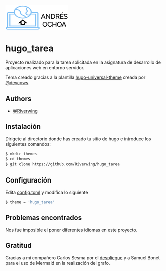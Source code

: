 
![Logo](https://raw.githubusercontent.com/Riverwing/hugo_tarea/main/static/img/logo.png)


# hugo_tarea

Proyecto realizado para la tarea solicitada en la asignatura de desarrollo de aplicaciones web en entorno servidor.

Tema creado gracias a la plantilla [hugo-universal-theme](https://github.com/devcows/hugo-universal-theme) creada por [@devcows](https://github.com/devcows). 


## Authors

- [@Riverwing](https://github.com/Riverwing/hugo_tarea)


## Instalación

Dirigete al directorio donde has creado tu sitio de hugo e introduce los siguientes comandos:

```bash
$ mkdir themes
$ cd themes
$ git clone https://github.com/Riverwing/hugo_tarea
```
   
## Configuración

Edita [config.toml](https://github.com/Riverwing/hugo_tarea/blob/main/config.toml) y modifica lo siguiente
```bash
$ theme = 'hugo_tarea'
```

## Problemas encontrados
Nos fue imposible el poner diferentes idiomas en este proyecto.
## Gratitud
Gracias a mi compañero Carlos Sesma por el [despliegue](https://hugotarea.vercel.app/) y a Samuel Bonet para el uso de Mermaid en la realización del grafo.


